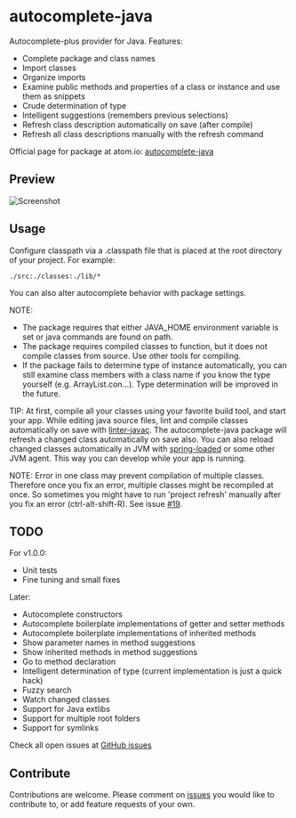 # autocomplete-java

Autocomplete-plus provider for Java. Features:

* Complete package and class names
* Import classes
* Organize imports
* Examine public methods and properties of a class or instance and use them as snippets
* Crude determination of type
* Intelligent suggestions (remembers previous selections)
* Refresh class description automatically on save (after compile)
* Refresh all class descriptions manually with the refresh command

Official page for package at atom.io: [autocomplete-java](https://atom.io/packages/autocomplete-java)

## Preview

![Screenshot](https://raw.github.com/keskiju/autocomplete-java/master/screenshot.gif)

## Usage

Configure classpath via a .classpath file that is placed at the root directory of your project. For example:

    ./src:./classes:./lib/*

You can also alter autocomplete behavior with package settings.  

NOTE:
* The package requires that either JAVA_HOME environment variable is set or java commands are found on path.
* The package requires compiled classes to function, but it does not compile classes from source. Use other tools for compiling.
* If the package fails to determine type of instance automatically, you can still examine class members with a class name if you know the type yourself (e.g. ArrayList.con...). Type determination will be improved in the future.

TIP: At first, compile all your classes using your favorite build tool, and start your app. While editing java source files, lint and compile classes automatically on save with [linter-javac](https://atom.io/packages/linter-javac). The autocomplete-java package will refresh a changed class automatically on save also. You can also reload changed classes automatically in JVM with [spring-loaded](https://github.com/spring-projects/spring-loaded) or some other JVM agent. This way you can develop while your app is running.

NOTE: Error in one class may prevent compilation of multiple classes. Therefore once you fix an error, multiple classes might be recompiled at once. So sometimes you might have to run 'project refresh' manually after you fix an error (ctrl-alt-shift-R). See issue [#19](https://github.com/keskiju/autocomplete-java/issues/19).

## TODO

For v1.0.0:
* Unit tests
* Fine tuning and small fixes

Later:
* Autocomplete constructors
* Autocomplete boilerplate implementations of getter and setter methods
* Autocomplete boilerplate implementations of inherited methods
* Show parameter names in method suggestions
* Show inherited methods in method suggestions
* Go to method declaration
* Intelligent determination of type (current implementation is just a quick hack)
* Fuzzy search
* Watch changed classes
* Support for Java extlibs
* Support for multiple root folders
* Support for symlinks

Check all open issues at [GitHub issues](https://github.com/keskiju/autocomplete-java/issues)

## Contribute

Contributions are welcome. Please comment on [issues](https://github.com/keskiju/autocomplete-java/issues) you would like to contribute to, or add feature requests of your own.

